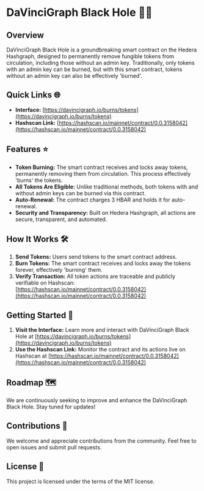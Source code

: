 # DaVinciGraph Black Hole 🚀🌌

## Overview
DaVinciGraph Black Hole is a groundbreaking smart contract on the Hedera Hashgraph, designed to permanently remove fungible tokens from circulation, including those without an admin key. Traditionally, only tokens with an admin key can be burned, but with this smart contract, tokens without an admin key can also be effectively 'burned'.

## Quick Links 🌐
- **Interface:** [https://davincigraph.io/burns/tokens](https://davincigraph.io/burns/tokens)
- **Hashscan Link:** [https://hashscan.io/mainnet/contract/0.0.3158042](https://hashscan.io/mainnet/contract/0.0.3158042)

## Features ⭐
- **Token Burning:** The smart contract receives and locks away tokens, permanently removing them from circulation. This process effectively 'burns' the tokens.
- **All Tokens Are Eligible:** Unlike traditional methods, both tokens with and without admin keys can be burned via this contract.
- **Auto-Renewal:** The contract charges 3 HBAR and holds it for auto-renewal.
- **Security and Transparency:** Built on Hedera Hashgraph, all actions are secure, transparent, and automated.

## How It Works 🛠️
1. **Send Tokens:** Users send tokens to the smart contract address.
2. **Burn Tokens:** The smart contract receives and locks away the tokens forever, effectively 'burning' them.
3. **Verify Transaction:** All token actions are traceable and publicly verifiable on Hashscan: [https://hashscan.io/mainnet/contract/0.0.3158042](https://hashscan.io/mainnet/contract/0.0.3158042)

## Getting Started 🚀
1. **Visit the Interface:** Learn more and interact with DaVinciGraph Black Hole at [https://davincigraph.io/burns/tokens](https://davincigraph.io/burns/tokens)
2. **Use the Hashscan Link:** Monitor the contract and its actions live on Hashscan at [https://hashscan.io/mainnet/contract/0.0.3158042](https://hashscan.io/mainnet/contract/0.0.3158042)

## Roadmap 🗺️
We are continuously seeking to improve and enhance the DaVinciGraph Black Hole. Stay tuned for updates!

## Contributions 🤝
We welcome and appreciate contributions from the community. Feel free to open issues and submit pull requests.

## License 📜
This project is licensed under the terms of the MIT license.
